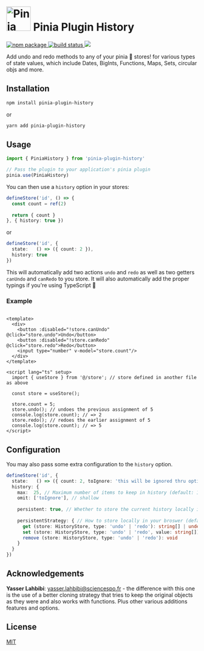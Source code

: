 <h1>
  <img height="64" src="https://pinia.esm.dev/logo.svg" alt="Pinia logo">
  Pinia Plugin History
</h1>

<a href="https://npmjs.com/package/@emanimation/pinia-plugin-history">
  <img src="https://badgen.net/npm/v/@emanimation/pinia-plugin-history" alt="npm package">
</a>
<a href="https://github.com/emahuni/pinia-plugin-history/actions/workflows/run-tests.yml">
  <img src="https://github.com/emahuni/pinia-plugin-history/actions/workflows/run-tests.yml/badge.svg" alt="build status">
</a>
<a href="https://codecov.io/gh/emahuni/pinia-plugin-history">
  <img src="https://codecov.io/gh/emahuni/pinia-plugin-history/branch/main/graph/badge.svg"/>
</a>

Add undo and redo methods to any of your pinia 🍍 stores! for various types of state values, which include Dates, BigInts, Functions, Maps, Sets, circular objs and more.

## Installation

```sh
npm install pinia-plugin-history
```

or

```sh
yarn add pinia-plugin-history
```

## Usage

```ts
import { PiniaHistory } from 'pinia-plugin-history'

// Pass the plugin to your application's pinia plugin
pinia.use(PiniaHistory)
```

You can then use a `history` option in your stores:

```ts
defineStore('id', () => {
  const count = ref(2)
  
  return { count }
}, { history: true })
```

or

```ts
defineStore('id', {
  state:   () => ({ count: 2 }),
  history: true
})
```

This will automatically add two actions `undo` and `redo` as well as two getters `canUndo` and `canRedo` to you store. It will also automatically add the proper typings if you're
using TypeScript 🎉

### Example

```vue

<template>
  <div>
    <button :disabled="!store.canUndo" @click="store.undo">Undo</button>
    <button :disabled="!store.canRedo" @click="store.redo">Redo</button>
    <input type="number" v-model="store.count"/>
  </div>
</template>

<script lang="ts" setup>
  import { useStore } from '@/store'; // store defined in another file as above

  const store = useStore();

  store.count = 5;
  store.undo(); // undoes the previous assignment of 5
  console.log(store.count); // => 2
  store.redo(); // redoes the earlier assignment of 5
  console.log(store.count); // => 5
</script>
```

## Configuration

You may also pass some extra configuration to the `history` option.

```ts
defineStore('id', {
  state:   () => ({ count: 2, toIgnore: 'this will be ignored thru options' }),
  history: {
    max:  25, // Maximum number of items to keep in history (default: 10)
    omit: ['toIgnore'], // shallow
    
    persistent: true, // Whether to store the current history locally in your browser (default: false)
    
    persistentStrategy: { // How to store locally in your broswer (default: use `localStorage` if available)
      get (store: HistoryStore, type: 'undo' | 'redo'): string[] | undefined,
      set (store: HistoryStore, type: 'undo' | 'redo', value: string[]): void,
      remove (store: HistoryStore, type: 'undo' | 'redo'): void
    }
  }
})
```

## Acknowledgements

**Yasser Lahbibi**: yasser.lahbibi@sciencespo.fr - the difference with this one is the use of a better cloning strategy that tries to keep the original objects as they were and also works with functions. Plus other various additions features and options.

## License

[MIT](http://opensource.org/licenses/MIT)

